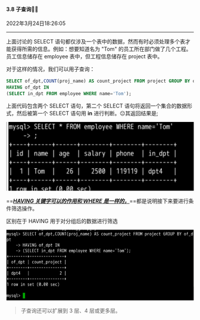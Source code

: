 #### 3.8 子查询🤦‍♂️



2022年3月24日18:26:05

---

上面讨论的 SELECT 语句都仅涉及一个表中的数据，然而有时必须处理多个表才能获得所需的信息。例如：想要知道名为 "Tom" 的员工所在部门做了几个工程。员工信息储存在 employee 表中，但工程信息储存在 project 表中。

对于这样的情况，我们可以用子查询：

```sql
SELECT of_dpt,COUNT(proj_name) AS count_project FROM project GROUP BY of_dpt
HAVING of_dpt IN
(SELECT in_dpt FROM employee WHERE name='Tom');
```

上面代码包含两个 SELECT 语句，第二个 SELECT 语句将返回一个集合的数据形式，然后被第一个 SELECT 语句用 **in** 进行判断。😐其返回结果是;

![image-20220324182045856](3.8_子查询.assets/image-20220324182045856.png)

==**<u>*HAVING 关键字可以的作用和 WHERE 是一样的，*</u>**==都是说明接下来要进行条件筛选操作。

区别在于 HAVING 用于对分组后的数据进行筛选

![13](3.8_子查询.assets/document-uid600404labid74timestamp1529491223362.png)



> 
>
> 子查询还可以扩展到 3 层、4 层或更多层。

